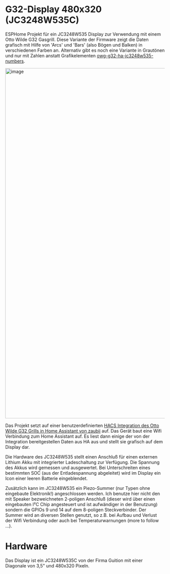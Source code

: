 # G32-Display 480x320 (JC3248W535C)
ESPHome Projekt für ein JC3248W535 Display zur Verwendung mit einem Otto Wilde G32 Gasgrill.
Diese Variante der Firmware zeigt die Daten grafisch mit Hilfe von 'Arcs' und 'Bars' (also Bögen und Balken) in verschiedenen Farben an. Alternativ gibt es noch eine Variante in Grautönen und nur mit Zahlen anstatt Grafikelementen [owg-g32-ha-jc3248w535-numbers](https://github.com/JBecker32/owg-g32-ha-jc3248w535-numbers).  

<img width="1729" height="1106" alt="image" src="https://github.com/user-attachments/assets/a9158e56-d6d5-44fd-928d-42a75e272495" />

Das Projekt setzt auf einer benutzerdefinierten [HACS Integration des Otto Wilde G32 Grills in Home Assistant von zaubii](https://github.com/zaubii/owg-g32-ha-integration) auf. 
Das Gerät baut eine Wifi Verbindung zum Home Assistant auf. Es liest dann einige der von der Integration bereitgestellen Daten aus HA aus und stellt sie grafisch auf dem Display dar.

Die Hardware des JC3248W535 stellt einen Anschluß für einen externen Lithium Akku mit integrierter Ladeschaltung zur Verfügung. Die Spannung des Akkus wird gemessen und ausgewertet. Bei Unterschreiten eines bestimmten SOC (aus der Entladespannung abgeleitet) wird im Display ein Icon einer leeren Batterie eingeblendet.

Zusätzlich kann im JC3248W535 ein Piezo-Summer (nur Typen ohne eingebaute Elektronik!) angeschlossen werden. Ich benutze hier nicht den mit Speaker bezweichneten 2-poligen Anschluß (dieser wird über einen eingebauten I²C Chip angesteuert und ist aufwändiger in der Benutzung) sondern die GPIOs 9 und 14 auf dem 8-poligen Steckverbinder. Der Summer wird an diversen Stellen genutzt, so z.B. bei Aufbau und Verlust der Wifi Verbindung oder auch bei Temperaturwarnungen (more to follow ...).

# Hardware
Das Display ist ein JC3248W535C von der Firma Guition mit einer Diagonale von 3,5" und 480x320 Pixeln.

